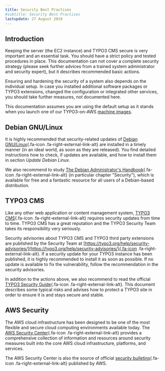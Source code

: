 ```yaml
---
title: Security Best Practises
#subtitle: Security Best Practises
lastupdate: 27 August 2019
---
```


## Introduction

Keeping the server (the EC2 instance) and TYPO3 CMS secure is very important and an essential task. You should have a strict policy and tested procedures in place. This documentation can not cover a complete security strategy (please seek further advices from a trained system administrator and security expert), but it describes recommended basic actions.

Ensuring and hardening the security of a system also depends on the individual setup. In case you installed additional software packages or TYPO3 extensions, changed the configuration or integrated other services, you should take further measures, not documented here.

This documentation assumes you are using the default setup as it stands when you launch one of our TYPO3-on-AWS [machine images](../machine-images/index.md).

## Debian GNU/Linux

It is highly recommended that security-related updates of [Debian GNU/Linux](https://debian.org){.fa-icon .fa-right-external-link-alt} are installed in a timely manner (in an ideal world, as soon as they are released). You find detailed instructions how to check, if updates are available, and how to install them in section *Update Debian Linux*. <!-- @TODO -->

We also recommend to study [The Debian Administrator's Handbook](https://debian-handbook.info/){.fa-icon .fa-right-external-link-alt} (in particular chapter "Security"), which is available for free and a fantastic resource for all users of a Debian-based distribution.

## TYPO3 CMS

Like any other web application or content management system, [TYPO3 CMS](https://typo3.org){.fa-icon .fa-right-external-link-alt} requires security updates from time to time. TYPO3 CMS has a great reputation and the TYPO3 Security Team takes its responsibility very seriously.

Security advisories about TYPO3 CMS and TYPO3 third party extensions are published by the Security Team at [https://typo3.org/help/security-advisories/](https://typo3.org/help/security-advisories/){.fa-icon .fa-right-external-link-alt}. If a security update for your TYPO3 instance has been published, it is highly recommended to install it as soon as possible. If no update is available to fix the vulnerability, follow the recommendation in the security advisories.

In addition to the actions above, we also recommend to read the official [TYPO3 Security Guide](https://docs.typo3.org/m/typo3/reference-coreapi/master/en-us/Security/){.fa-icon .fa-right-external-link-alt}. This document describes some typical risks and advises how to protect a TYPO3 site in order to ensure it is and stays secure and stable.

## AWS Security

The AWS cloud infrastructure has been designed to be one of the most flexible and secure cloud computing environments available today. The [AWS Security Center](https://aws.amazon.com/security/){.fa-icon .fa-right-external-link-alt} provides a comprehensive collection of information and resources around security measures built into the core AWS cloud infrastructure, platforms, and services.

The AWS Security Center is also the source of official [security bulletins](https://aws.amazon.com/security/security-bulletins/){.fa-icon .fa-right-external-link-alt} published by AWS.
